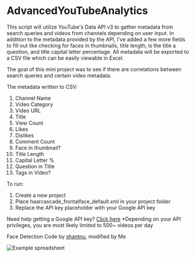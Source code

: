 # AdvancedYouTubeAnalytics

This script will utilize YouTube's Data API v3 to gather metadata from search queries and videos from channels depending on user input. In addition to the metadata provided by the API, I've added a few more fields to fill out like checking for faces in thumbnails, title length, is the title a question, and title capital letter percentage. All metadata will be exported to a CSV file which can be easily viewable in Excel.

The goal of this mini project was to see if there are correlations between search queries and certain video metadata. 

The metadata written to CSV:

1. Channel Name
2. Video Category
3. Video URL
4. Title
5. View Count
6. Likes
7. Dislikes
8. Comment Count
9. Face in thumbnail?
10. Title Length
11. Capital Letter %
12. Question in Title
13. Tags in Video?

To run:

1. Create a new project
2. Place haarcascade_frontalface_default.xml in your project folder
3. Replace the API key placeholder with your Google API key

Need help getting a Google API key? [Click here](https://developers.google.com/youtube/v3/getting-started)
*Depending on your API privileges, you are most likely limited to 500~ videos per day

Face Detection Code by [shantnu](https://github.com/shantnu/FaceDetect), modified by Me

![Example spreadsheet](https://i.imgur.com/WDv2Ta3.png)
